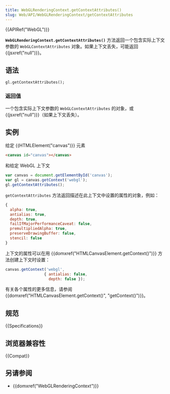 ```yaml
---
title: WebGLRenderingContext.getContextAttributes()
slug: Web/API/WebGLRenderingContext/getContextAttributes
---
```


{{APIRef("WebGL")}}

**`WebGLRenderingContext.getContextAttributes()`** 方法返回一个包含实际上下文参数的 `WebGLContextAttributes` 对象。如果上下文丢失，可能返回 {{jsxref("null")}}。

## 语法

```plain
gl.getContextAttributes();
```

### 返回值

一个包含实际上下文参数的 `WebGLContextAttributes` 的对象，或 {{jsxref("null")}}（如果上下文丢失）。

## 实例

给定 {{HTMLElement("canvas")}} 元素

```html
<canvas id="canvas"></canvas>
```

和给定 WebGL 上下文

```js
var canvas = document.getElementById('canvas');
var gl = canvas.getContext('webgl');
gl.getContextAttributes();
```

`getContextAttributes` 方法返回描述在此上下文中设置的属性的对象，例如：

```js
{
  alpha: true,
  antialias: true,
  depth: true,
  failIfMajorPerformanceCaveat: false,
  premultipliedAlpha: true,
  preserveDrawingBuffer: false,
  stencil: false
}
```

上下文的属性可以在用 {{domxref("HTMLCanvasElement.getContext()")}} 方法创建上下文时设置：

```js
canvas.getContext('webgl',
                 { antialias: false,
                   depth: false });
```

有关各个属性的更多信息，请参阅 {{domxref("HTMLCanvasElement.getContext()", "getContext()")}}。

## 规范

{{Specifications}}

## 浏览器兼容性

{{Compat}}

## 另请参阅

- {{domxref("WebGLRenderingContext")}}
